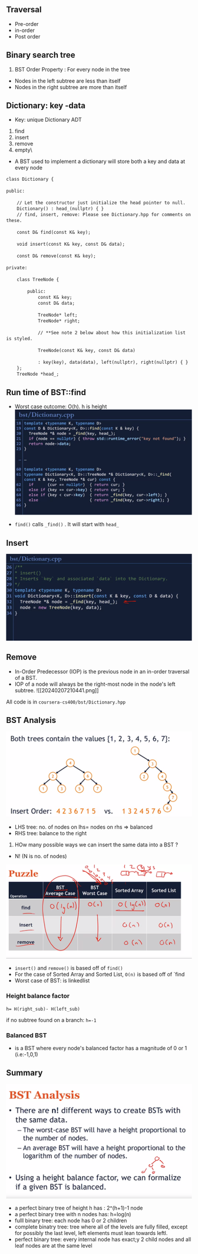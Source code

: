## Traversal 
- Pre-order
- in-order
- Post order
## Binary search tree
1. BST Order Property : For every node in the tree
- Nodes in the left subtree are less than itself 
- Nodes in the right subtree are more than itself
## Dictionary: key -data 
- Key: unique
Dictionary ADT 
1. find 
2. insert
3. remove
4. empty\

- A BST used to  implement a dictionary will store both a key and data at every node

```
class Dictionary {

public:

	// Let the constructor just initialize the head pointer to null.
	Dictionary() : head_(nullptr) { }
	// find, insert, remove: Please see Dictionary.hpp for comments on these.
	
	const D& find(const K& key);
	
	void insert(const K& key, const D& data);
	
	const D& remove(const K& key);
	
private:

	class TreeNode {
	
		public:
			const K& key;
			const D& data;
	
			TreeNode* left;
			TreeNode* right;
			
			// **See note 2 below about how this initialization list is styled.
			
			TreeNode(const K& key, const D& data)
			
			: key(key), data(data), left(nullptr), right(nullptr) { }
	};
	TreeNode *head_;
```


## Run time of BST::find 

- Worst case outcome: O(h). h is height
![](../img/20240207180910.png)

- `find()` calls `_find()` . It will start with `head_`


## Insert 
![](../img/20240207205533.png)

## Remove 

- In-Order Predecessor (IOP) is the previous node in an in-order traversal of a BST. 
- IOP of a node will always be the right-most node in the node's left subtree.
![[20240207210441.png]]


All code is in `coursera-cs400/bst/Dictionary.hpp`


## BST Analysis 

![](../img/20240208085841.png)

- LHS tree: no. of nodes on lhs= nodes on rhs => balanced
- RHS tree: balance to the right 
1. HOw many possible ways we can insert the same data into a BST ?
- N! (N is no. of nodes)



![](../img/20240208091106.png)

- `insert()` and `remove()` is based off of `find()`
- For the case of Sorted Array and Sorted List, `O(n)` is based off of `find
- Worst case of BST: is linkedlist

### Height balance factor 

```
h= H(right_sub)- H(left_sub)

```

if no subtree found on a branch: `h=-1`


### Balanced BST 

- is a BST where every node's balanced factor has a  magnitude of 0 or 1 (i.e:-1,0,1)

## Summary 

![](../img/20240208092048.png)


- a perfect binary tree of height h has : 2^(h+1)-1 node
- a perfect binary tree with n nodes has:  h=log(n)
- fulll binary tree: each node has 0 or 2 children
- complete binatry tree: tree where all of the levels are fully filled, except for possibly the last level, left elements must lean towards leftl. 
- perfect binary tree: every internal node has exact;y 2 child nodes and all leaf nodes are at the same level
